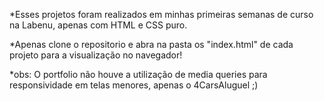 *Esses projetos foram realizados em minhas primeiras semanas de curso na Labenu, apenas com  HTML e CSS puro.

*Apenas clone o repositorio e abra na pasta os "index.html" de cada projeto para a visualização no navegador!

*obs: O portfolio não houve a utilização de media queries para responsividade em telas menores, apenas o 4CarsAluguel ;) 

